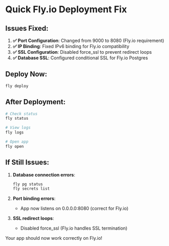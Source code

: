 # Quick Fly.io Deployment Fix

## Issues Fixed:

1. **✅ Port Configuration**: Changed from 9000 to 8080 (Fly.io requirement)
2. **✅ IP Binding**: Fixed IPv6 binding for Fly.io compatibility  
3. **✅ SSL Configuration**: Disabled force_ssl to prevent redirect loops
4. **✅ Database SSL**: Configured conditional SSL for Fly.io Postgres

## Deploy Now:

```bash
fly deploy
```

## After Deployment:

```bash
# Check status
fly status

# View logs
fly logs

# Open app
fly open
```

## If Still Issues:

1. **Database connection errors**: 
   ```bash
   fly pg status
   fly secrets list
   ```

2. **Port binding errors**:
   - App now listens on 0.0.0.0:8080 (correct for Fly.io)

3. **SSL redirect loops**:
   - Disabled force_ssl (Fly.io handles SSL termination)

Your app should now work correctly on Fly.io!

